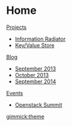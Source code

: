 # Home

[Projects]()

  * [Information Radiator](/projects/infovent/index.md)
  * [Key/Value Store](/projects/kvstore/index.md)

[Blog]()

  * [September 2013](/blog/2013/09/index.md)
  * [October 2013](/blog/2013/10/index.md)
  * [September 2014](/blog/2014/09/index.md)

[Events]()

  * [Openstack Summit](/events/events/2014/05/openstack.md)

[gimmick:theme](readable)
